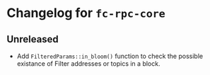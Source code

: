 # Changelog for `fc-rpc-core`

## Unreleased
- Add `FilteredParams::in_bloom()` function to check the possible existance of Filter addresses or topics in a block.
